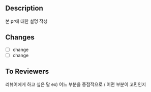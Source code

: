 ## Description
본 pr에 대한 설명 작성

## Changes
- [ ] change
- [ ] change

## To Reviewers
리뷰어에게 하고 싶은 말 ex) 어느 부분을 중점적으로 / 어떤 부분이 고민인지
